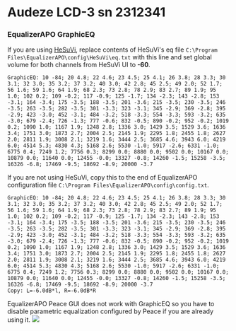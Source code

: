 # Audeze LCD-3 sn 2312341
### EqualizerAPO GraphicEQ
If you are using [HeSuVi](https://sourceforge.net/projects/hesuvi/), replace contents of HeSuVi's eq file `C:\Program Files\EqualizerAPO\config\HeSuVi\eq.txt` with this line and set global volume for both channels from HeSuVi UI to **-60**.
```
GraphicEQ: 10 -84; 20 4.8; 22 4.6; 23 4.5; 25 4.1; 26 3.8; 28 3.3; 30 3.1; 32 3.0; 35 3.2; 37 3.2; 40 3.0; 42 2.8; 45 2.5; 49 2.0; 52 1.7; 56 1.6; 59 1.6; 64 1.9; 68 2.3; 73 2.8; 78 2.9; 83 2.7; 89 1.9; 95 1.0; 102 0.2; 109 -0.2; 117 -0.9; 125 -1.7; 134 -2.3; 143 -2.8; 153 -3.1; 164 -3.4; 175 -3.5; 188 -3.5; 201 -3.6; 215 -3.5; 230 -3.5; 246 -3.5; 263 -3.5; 282 -3.5; 301 -3.3; 323 -3.1; 345 -2.9; 369 -2.8; 395 -2.9; 423 -3.0; 452 -3.1; 484 -3.2; 518 -3.3; 554 -3.3; 593 -3.2; 635 -3.0; 679 -2.4; 726 -1.3; 777 -0.6; 832 -0.5; 890 -0.2; 952 -0.2; 1019 0.2; 1090 1.0; 1167 1.9; 1248 2.8; 1336 3.0; 1429 3.5; 1529 3.6; 1636 3.4; 1751 3.0; 1873 2.7; 2004 2.5; 2145 1.9; 2295 1.8; 2455 1.8; 2627 2.0; 2811 1.9; 3008 2.1; 3219 1.6; 3444 2.5; 3685 4.6; 3943 6.0; 4219 6.0; 4514 5.3; 4830 4.3; 5168 2.6; 5530 -1.0; 5917 -2.6; 6331 -1.0; 6775 0.4; 7249 1.2; 7756 0.3; 8299 0.0; 8880 0.0; 9502 0.0; 10167 0.0; 10879 0.0; 11640 0.0; 12455 -0.0; 13327 -0.8; 14260 -1.5; 15258 -3.5; 16326 -6.8; 17469 -9.5; 18692 -8.9; 20000 -3.7
```
If you are not using HeSuVi, copy this to the end of EqualizerAPO configuration file `C:\Program Files\EqualizerAPO\config\config.txt`.
```
GraphicEQ: 10 -84; 20 4.8; 22 4.6; 23 4.5; 25 4.1; 26 3.8; 28 3.3; 30 3.1; 32 3.0; 35 3.2; 37 3.2; 40 3.0; 42 2.8; 45 2.5; 49 2.0; 52 1.7; 56 1.6; 59 1.6; 64 1.9; 68 2.3; 73 2.8; 78 2.9; 83 2.7; 89 1.9; 95 1.0; 102 0.2; 109 -0.2; 117 -0.9; 125 -1.7; 134 -2.3; 143 -2.8; 153 -3.1; 164 -3.4; 175 -3.5; 188 -3.5; 201 -3.6; 215 -3.5; 230 -3.5; 246 -3.5; 263 -3.5; 282 -3.5; 301 -3.3; 323 -3.1; 345 -2.9; 369 -2.8; 395 -2.9; 423 -3.0; 452 -3.1; 484 -3.2; 518 -3.3; 554 -3.3; 593 -3.2; 635 -3.0; 679 -2.4; 726 -1.3; 777 -0.6; 832 -0.5; 890 -0.2; 952 -0.2; 1019 0.2; 1090 1.0; 1167 1.9; 1248 2.8; 1336 3.0; 1429 3.5; 1529 3.6; 1636 3.4; 1751 3.0; 1873 2.7; 2004 2.5; 2145 1.9; 2295 1.8; 2455 1.8; 2627 2.0; 2811 1.9; 3008 2.1; 3219 1.6; 3444 2.5; 3685 4.6; 3943 6.0; 4219 6.0; 4514 5.3; 4830 4.3; 5168 2.6; 5530 -1.0; 5917 -2.6; 6331 -1.0; 6775 0.4; 7249 1.2; 7756 0.3; 8299 0.0; 8880 0.0; 9502 0.0; 10167 0.0; 10879 0.0; 11640 0.0; 12455 -0.0; 13327 -0.8; 14260 -1.5; 15258 -3.5; 16326 -6.8; 17469 -9.5; 18692 -8.9; 20000 -3.7
Copy: L=-6.0dB*l, R=-6.0dB*R
```
EqualizerAPO Peace GUI does not work with GraphicEQ so you have to disable parametric equalization configured by Peace if you are already using it.
![](https://raw.githubusercontent.com/jaakkopasanen/AutoEq/master/results/Sonoma%20Model%20One/innerfidelity/onear/Audeze%20LCD-3%20sn%202312341/Audeze%20LCD-3%20sn%202312341.png)
